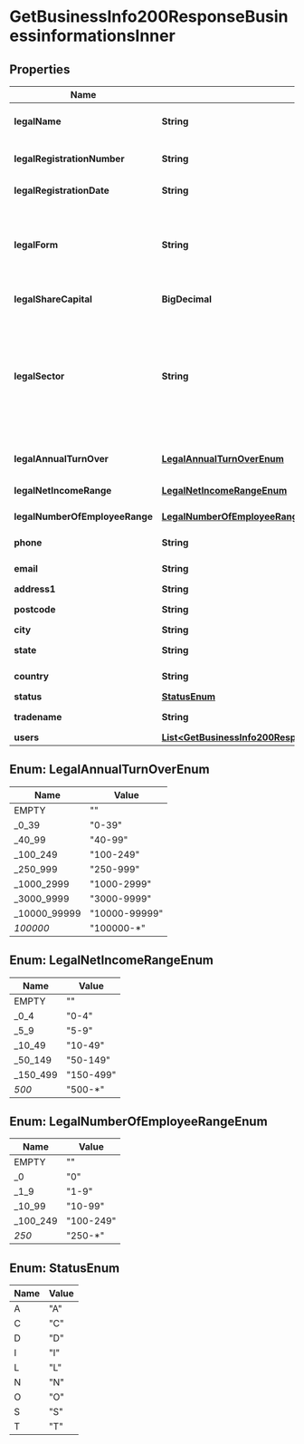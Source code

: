 

# GetBusinessInfo200ResponseBusinessinformationsInner


## Properties

| Name | Type | Description | Notes |
|------------ | ------------- | ------------- | -------------|
|**legalName** | **String** | Business commercial name. |  [optional] |
|**legalRegistrationNumber** | **String** | Business registration number. |  [optional] |
|**legalRegistrationDate** | **String** | Business registration date. |  [optional] |
|**legalForm** | **String** | The legal form/category of the company. See the [Legal Forms](/guide/users/legal-entity.html#legal-forms-legalform) section for more information.  |  [optional] |
|**legalShareCapital** | **BigDecimal** | Business share capital. |  [optional] |
|**legalSector** | **String** | The Business Sector of the company (NAF or NACE code in France). The expected format depends on &#x60;legalSectorType&#x60;  You may check out [the authoritative list](https://www.insee.fr/fr/information/2120875)  |  [optional] |
|**legalAnnualTurnOver** | [**LegalAnnualTurnOverEnum**](#LegalAnnualTurnOverEnum) | Business annual turnover range in k€.  |  [optional] |
|**legalNetIncomeRange** | [**LegalNetIncomeRangeEnum**](#LegalNetIncomeRangeEnum) | Business annual netincome in k€.  |  [optional] |
|**legalNumberOfEmployeeRange** | [**LegalNumberOfEmployeeRangeEnum**](#LegalNumberOfEmployeeRangeEnum) | Business workforce.  |  [optional] |
|**phone** | **String** | Business phone number. |  [optional] |
|**email** | **String** | Business generic email. |  [optional] |
|**address1** | **String** | Business&#39; street |  [optional] |
|**postcode** | **String** | Business&#39; postal code |  [optional] |
|**city** | **String** | Business&#39; city |  [optional] |
|**state** | **String** | Business&#39; province |  [optional] |
|**country** | **String** | Business&#39; country |  [optional] |
|**status** | [**StatusEnum**](#StatusEnum) | | Code | Description | | ---- | ----------- | |  D   | Deleted     | |  N   | Company non diffusible (Insee) | |  I   | Inactive (Insee) | |  A   | Economically active | |  C   | Closed | |  T   | Transfered | |  S   | Economically stopped (Insee) | |  L   | Liquidation | |  O   | Dormant company |  |  [optional] |
|**tradename** | **String** | Business trade name |  [optional] |
|**users** | [**List&lt;GetBusinessInfo200ResponseBusinessinformationsInnerUsersInner&gt;**](GetBusinessInfo200ResponseBusinessinformationsInnerUsersInner.md) |  |  [optional] |



## Enum: LegalAnnualTurnOverEnum

| Name | Value |
|---- | -----|
| EMPTY | &quot;&quot; |
| _0_39 | &quot;0-39&quot; |
| _40_99 | &quot;40-99&quot; |
| _100_249 | &quot;100-249&quot; |
| _250_999 | &quot;250-999&quot; |
| _1000_2999 | &quot;1000-2999&quot; |
| _3000_9999 | &quot;3000-9999&quot; |
| _10000_99999 | &quot;10000-99999&quot; |
| _100000_ | &quot;100000-*&quot; |



## Enum: LegalNetIncomeRangeEnum

| Name | Value |
|---- | -----|
| EMPTY | &quot;&quot; |
| _0_4 | &quot;0-4&quot; |
| _5_9 | &quot;5-9&quot; |
| _10_49 | &quot;10-49&quot; |
| _50_149 | &quot;50-149&quot; |
| _150_499 | &quot;150-499&quot; |
| _500_ | &quot;500-*&quot; |



## Enum: LegalNumberOfEmployeeRangeEnum

| Name | Value |
|---- | -----|
| EMPTY | &quot;&quot; |
| _0 | &quot;0&quot; |
| _1_9 | &quot;1-9&quot; |
| _10_99 | &quot;10-99&quot; |
| _100_249 | &quot;100-249&quot; |
| _250_ | &quot;250-*&quot; |



## Enum: StatusEnum

| Name | Value |
|---- | -----|
| A | &quot;A&quot; |
| C | &quot;C&quot; |
| D | &quot;D&quot; |
| I | &quot;I&quot; |
| L | &quot;L&quot; |
| N | &quot;N&quot; |
| O | &quot;O&quot; |
| S | &quot;S&quot; |
| T | &quot;T&quot; |



